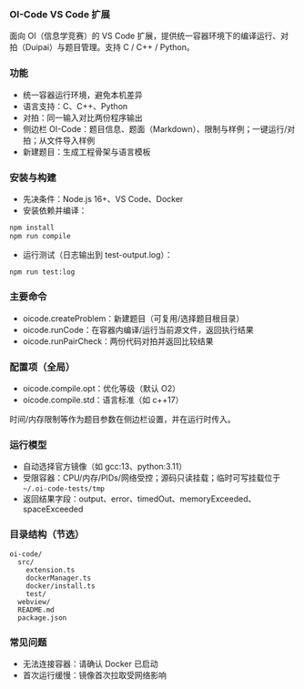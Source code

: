 ### OI-Code VS Code 扩展

面向 OI（信息学竞赛）的 VS Code 扩展，提供统一容器环境下的编译运行、对拍（Duipai）与题目管理。支持 C / C++ / Python。

### 功能
- 统一容器运行环境，避免本机差异
- 语言支持：C、C++、Python
- 对拍：同一输入对比两份程序输出
- 侧边栏 OI-Code：题目信息、题面（Markdown）、限制与样例；一键运行/对拍；从文件导入样例
- 新建题目：生成工程骨架与语言模板

### 安装与构建
- 先决条件：Node.js 16+、VS Code、Docker
- 安装依赖并编译：
```bash
npm install
npm run compile
```
- 运行测试（日志输出到 test-output.log）：
```bash
npm run test:log
```

### 主要命令
- oicode.createProblem：新建题目（可复用/选择题目根目录）
- oicode.runCode：在容器内编译/运行当前源文件，返回执行结果
- oicode.runPairCheck：两份代码对拍并返回比较结果

### 配置项（全局）
- oicode.compile.opt：优化等级（默认 O2）
- oicode.compile.std：语言标准（如 c++17）

时间/内存限制等作为题目参数在侧边栏设置，并在运行时传入。

### 运行模型
- 自动选择官方镜像（如 gcc:13、python:3.11）
- 受限容器：CPU/内存/PIDs/网络受控；源码只读挂载；临时可写挂载位于 `~/.oi-code-tests/tmp`
- 返回结果字段：output、error、timedOut、memoryExceeded、spaceExceeded

### 目录结构（节选）
```
oi-code/
  src/
    extension.ts
    dockerManager.ts
    docker/install.ts
    test/
  webview/
  README.md
  package.json
```

### 常见问题
- 无法连接容器：请确认 Docker 已启动
- 首次运行缓慢：镜像首次拉取受网络影响


